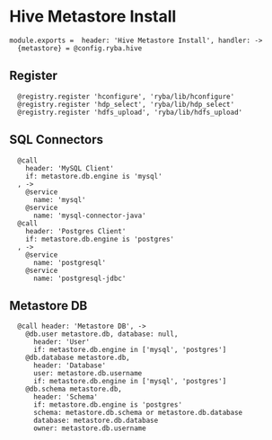 
# Hive Metastore Install

    module.exports =  header: 'Hive Metastore Install', handler: ->
      {metastore} = @config.ryba.hive

## Register

      @registry.register 'hconfigure', 'ryba/lib/hconfigure'
      @registry.register 'hdp_select', 'ryba/lib/hdp_select'
      @registry.register 'hdfs_upload', 'ryba/lib/hdfs_upload'

## SQL Connectors

      @call
        header: 'MySQL Client'
        if: metastore.db.engine is 'mysql'
      , ->
        @service
          name: 'mysql'
        @service
          name: 'mysql-connector-java'
      @call
        header: 'Postgres Client'
        if: metastore.db.engine is 'postgres'
      , ->
        @service
          name: 'postgresql'
        @service
          name: 'postgresql-jdbc'

## Metastore DB

      @call header: 'Metastore DB', ->
        @db.user metastore.db, database: null,
          header: 'User'
          if: metastore.db.engine in ['mysql', 'postgres']
        @db.database metastore.db,
          header: 'Database'
          user: metastore.db.username
          if: metastore.db.engine in ['mysql', 'postgres']
        @db.schema metastore.db,
          header: 'Schema'
          if: metastore.db.engine is 'postgres'
          schema: metastore.db.schema or metastore.db.database
          database: metastore.db.database
          owner: metastore.db.username
